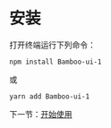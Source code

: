 # 安装

打开终端运行下列命令：

```
npm install Bamboo-ui-1
```

或

```
yarn add Bamboo-ui-1
```

下一节：[开始使用](#/doc/get-started)
